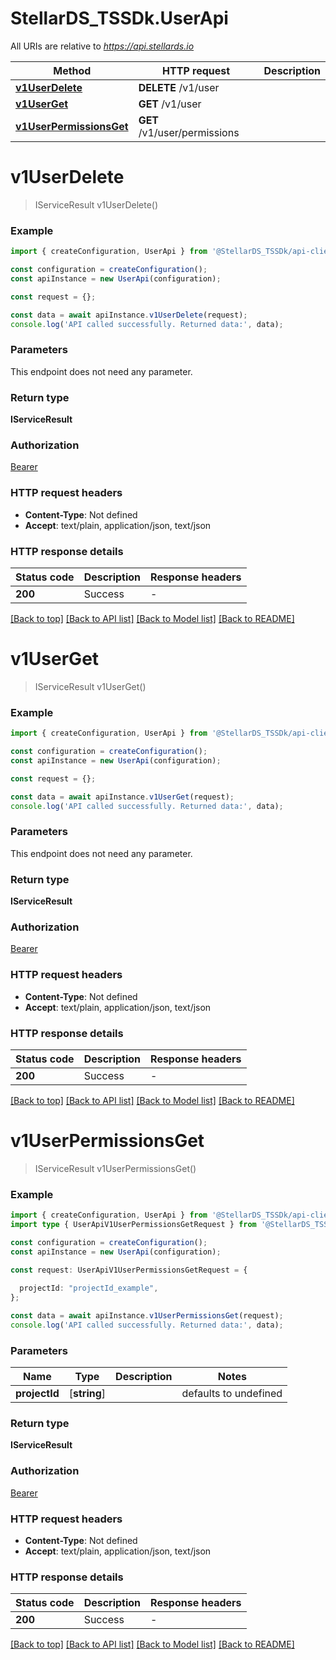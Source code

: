 # StellarDS_TSSDk.UserApi

All URIs are relative to *https://api.stellards.io*

Method | HTTP request | Description
------------- | ------------- | -------------
[**v1UserDelete**](UserApi.md#v1UserDelete) | **DELETE** /v1/user | 
[**v1UserGet**](UserApi.md#v1UserGet) | **GET** /v1/user | 
[**v1UserPermissionsGet**](UserApi.md#v1UserPermissionsGet) | **GET** /v1/user/permissions | 


# **v1UserDelete**
> IServiceResult v1UserDelete()


### Example


```typescript
import { createConfiguration, UserApi } from '@StellarDS_TSSDk/api-client';

const configuration = createConfiguration();
const apiInstance = new UserApi(configuration);

const request = {};

const data = await apiInstance.v1UserDelete(request);
console.log('API called successfully. Returned data:', data);
```


### Parameters
This endpoint does not need any parameter.


### Return type

**IServiceResult**

### Authorization

[Bearer](README.md#Bearer)

### HTTP request headers

 - **Content-Type**: Not defined
 - **Accept**: text/plain, application/json, text/json


### HTTP response details
| Status code | Description | Response headers |
|-------------|-------------|------------------|
**200** | Success |  -  |

[[Back to top]](#) [[Back to API list]](README.md#documentation-for-api-endpoints) [[Back to Model list]](README.md#documentation-for-models) [[Back to README]](README.md)

# **v1UserGet**
> IServiceResult v1UserGet()


### Example


```typescript
import { createConfiguration, UserApi } from '@StellarDS_TSSDk/api-client';

const configuration = createConfiguration();
const apiInstance = new UserApi(configuration);

const request = {};

const data = await apiInstance.v1UserGet(request);
console.log('API called successfully. Returned data:', data);
```


### Parameters
This endpoint does not need any parameter.


### Return type

**IServiceResult**

### Authorization

[Bearer](README.md#Bearer)

### HTTP request headers

 - **Content-Type**: Not defined
 - **Accept**: text/plain, application/json, text/json


### HTTP response details
| Status code | Description | Response headers |
|-------------|-------------|------------------|
**200** | Success |  -  |

[[Back to top]](#) [[Back to API list]](README.md#documentation-for-api-endpoints) [[Back to Model list]](README.md#documentation-for-models) [[Back to README]](README.md)

# **v1UserPermissionsGet**
> IServiceResult v1UserPermissionsGet()


### Example


```typescript
import { createConfiguration, UserApi } from '@StellarDS_TSSDk/api-client';
import type { UserApiV1UserPermissionsGetRequest } from '@StellarDS_TSSDk/api-client';

const configuration = createConfiguration();
const apiInstance = new UserApi(configuration);

const request: UserApiV1UserPermissionsGetRequest = {
  
  projectId: "projectId_example",
};

const data = await apiInstance.v1UserPermissionsGet(request);
console.log('API called successfully. Returned data:', data);
```


### Parameters

Name | Type | Description  | Notes
------------- | ------------- | ------------- | -------------
 **projectId** | [**string**] |  | defaults to undefined


### Return type

**IServiceResult**

### Authorization

[Bearer](README.md#Bearer)

### HTTP request headers

 - **Content-Type**: Not defined
 - **Accept**: text/plain, application/json, text/json


### HTTP response details
| Status code | Description | Response headers |
|-------------|-------------|------------------|
**200** | Success |  -  |

[[Back to top]](#) [[Back to API list]](README.md#documentation-for-api-endpoints) [[Back to Model list]](README.md#documentation-for-models) [[Back to README]](README.md)


